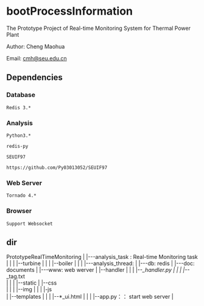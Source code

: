 # bootProcessInformation

The Prototype Project of  Real-time Monitoring System for Thermal Power Plant

Author:   Cheng Maohua

Email:    cmh@seu.edu.cn

## Dependencies

### Database

    Redis 3.*

### Analysis
	
	Python3.*  
	
	redis-py

	SEUIF97 
	
	https://github.com/Py03013052/SEUIF97

### Web Server

	Tornado 4.*

### Browser

	Support Websocket

## dir

PrototypeRealTimeMonitoring
        |
        |---analysis_task :  Real-time  Monitoring task
        |         |
        |         |--turbine
        |         |
        |         |--boiler
        |         | 
        |
        |---analysis_thread: 
        |
        |---db: redis
        |
        |---doc: documents
        |
        |---www: web werver
             |
             |--handler
             |        |
             |        |--*_handler.py
             |        | 
             |        |--*_tag.txt  
             |        |
             |
             |--static
             |        |--css    
             |        |
             |        |--img
             |        |
             |        |-js  
             |
             |--templates
             |        |
             |        |--*_ui.html
             |        |
             |
             |--app.py：： start web server
             |
               
             